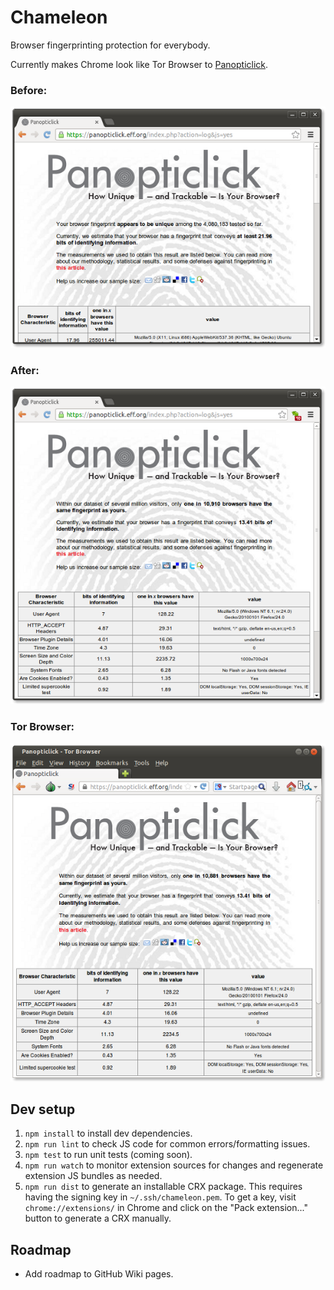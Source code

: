 # Chameleon

Browser fingerprinting protection for everybody.

Currently makes Chrome look like Tor Browser to [Panopticlick](https://panopticlick.eff.org/).


### Before:

!["before" screenshot](images/before.png)

### After:

!["after" screenshot](images/after.png)

### Tor Browser:

![Tor Browser screenshot](images/tor.png)


## Dev setup

1. `npm install` to install dev dependencies.
2. `npm run lint` to check JS code for common errors/formatting issues.
3. `npm test` to run unit tests (coming soon).
4. `npm run watch` to monitor extension sources for changes and regenerate extension JS bundles as needed.
5. `npm run dist` to generate an installable CRX package. This requires having the signing key in `~/.ssh/chameleon.pem`. To get a key, visit `chrome://extensions/` in Chrome and click on the "Pack extension..." button to generate a CRX manually.


## Roadmap

- Add roadmap to GitHub Wiki pages.
